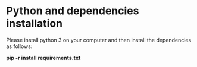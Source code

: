 # Python and dependencies installation

Please install python 3 on your computer and then install the dependencies as follows:

**pip -r install requirements.txt**

